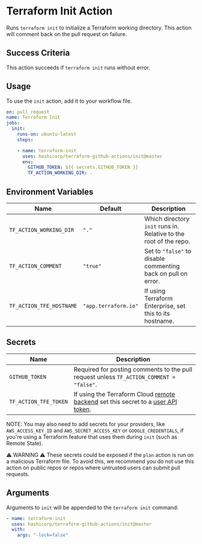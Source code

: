 # Terraform Init Action
Runs `terraform init` to initialize a Terraform working directory. This action will comment back on the pull request on failure.

## Success Criteria
This action succeeds if `terraform init` runs without error.

## Usage
To use the `init` action, add it to your workflow file.

```yaml
on: pull_request
name: Terraform Init
jobs:
  init:
    runs-on: ubuntu-latest
    steps:

    - name: terraform-init
      uses: hashicorp/terraform-github-actions/init@master
      env:
        GITHUB_TOKEN: ${{ secrets.GITHUB_TOKEN }}
        TF_ACTION_WORKING_DIR: .
```

## Environment Variables
| Name | Default | Description |
| --- | --- | --- |
`TF_ACTION_WORKING_DIR` | `"." `| Which directory `init` runs in. Relative to the root of the repo.
`TF_ACTION_COMMENT` | `"true"` | Set to `"false"` to disable commenting back on pull on error.
`TF_ACTION_TFE_HOSTNAME` | `"app.terraform.io"` | If using Terraform Enterprise, set this to its hostname.

## Secrets
| Name | Description |
| --- | --- |
`GITHUB_TOKEN` | Required for posting comments to the pull request unless `TF_ACTION_COMMENT = "false"`.
`TF_ACTION_TFE_TOKEN` | If using the Terraform Cloud [remote backend](https://www.terraform.io/docs/backends/types/remote.html) set this secret to a [user API token](https://www.terraform.io/docs/cloud/users-teams-organizations/users.html#api-tokens).

NOTE: You may also need to add secrets for your providers, like `AWS_ACCESS_KEY_ID` and `AWS_SECRET_ACCESS_KEY` or `GOOGLE_CREDENTIALS`, if you're using a Terraform feature that uses them during `init` (such as Remote State).

⚠️ WARNING ⚠️ These secrets could be exposed if the `plan` action is run on a malicious Terraform file. To avoid this, we recommend you do not use this action on public repos or repos where untrusted users can submit pull requests.

## Arguments
Arguments to `init` will be appended to the `terraform init` command:

```yaml
- name: terraform-init
  uses: hashicorp/terraform-github-actions/init@master
  with:
    args: "-lock=false"
```

